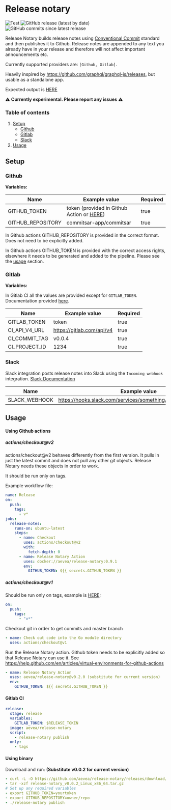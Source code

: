 # Release notary

![Test](https://github.com/aevea/release-notary/workflows/Test/badge.svg)
![GitHub release (latest by date)](https://img.shields.io/github/v/release/aevea/release-notary?style=flat-square)
![GitHub commits since latest release](https://img.shields.io/github/commits-since/aevea/release-notary/latest?style=flat-square)

Release Notary builds release notes using [Conventional Commit](https://www.conventionalcommits.org/) standard and then publishes it to Github. Release notes are appended to any text you already have in your release and therefore will not affect important announcements etc.

Currently supported providers are: `[Github, Gitlab]`.

Heavily inspired by https://github.com/graphql/graphql-js/releases, but usable as a standalone app.

Expected output is [HERE](./expected-output.md)

:warning: **Currently experimental. Please report any issues** :warning:

### Table of contents

1. [Setup](#setup)
   - [Github](#github)
   - [Gitlab](#gitlab)
   - [Slack](#slack)
2. [Usage](#usage)

## Setup

### Github

**Variables:**

| Name              | Example value                                                                                                                          | Required |
| ----------------- | -------------------------------------------------------------------------------------------------------------------------------------- | -------- |
| GITHUB_TOKEN      | token (provided in Github Action or [HERE](https://help.github.com/en/articles/creating-a-personal-access-token-for-the-command-line)) | true     |
| GITHUB_REPOSITORY | commitsar-app/commitsar                                                                                                                | true     |

In Github actions GITHUB_REPOSITORY is provided in the correct format. Does not need to be explicitly added.

In Github actions GITHUB_TOKEN is provided with the correct access rights, elsewhere it needs to be generated and added to the pipeline. Please see the [usage](#usage) section.

### Gitlab

**Variables:**

In Gitlab CI all the values are provided except for `GITLAB_TOKEN`. Documentation provided [here](https://docs.gitlab.com/ee/ci/variables/predefined_variables.html).

| Name          | Example value                                                  | Required |
| ------------- | -------------------------------------------------------------- | -------- |
| GITLAB_TOKEN  | token                                                          | true     |
| CI_API_V4_URL | https://gitlab.com/api/v4                                      | true     |
| CI_COMMIT_TAG | v0.0.4                                                         | true     |
| CI_PROJECT_ID | 1234                                                           | true     |

### Slack

Slack integration posts release notes into Slack using the `Incoming webhook` integration. [Slack Documentation](https://api.slack.com/messaging/webhooks)

| Name          | Example value                                                  | Required |
| ------------- | -------------------------------------------------------------- | -------- |
| SLACK_WEBHOOK | https://hooks.slack.com/services/something/something/something | false    |

## Usage

#### Using Github actions

##### actions/checkout@v2

actions/checkout@v2 behaves differently from the first version. It pulls in just the latest commit and does not pull any other git objects. Release Notary needs these objects in order to work.

It should be run only on tags.

Example workflow file:

```yaml
name: Release
on:
  push:
    tags:
      - v*
jobs:
  release-notes:
    runs-on: ubuntu-latest
    steps:
      - name: Checkout
        uses: actions/checkout@v2
        with:
          fetch-depth: 0
      - name: Release Notary Action
        uses: docker://aevea/release-notary:0.9.1
        env:
          GITHUB_TOKEN: ${{ secrets.GITHUB_TOKEN }}
```

##### actions/checkout@v1

Should be run only on tags, example is [HERE](https://github.com/aevea/commitsar/blob/master/.github/workflows/release.yml):

```yml
on:
  push:
    tags:
      - "v*"
```

Checkout git in order to get commits and master branch

```yml
- name: Check out code into the Go module directory
  uses: actions/checkout@v1
```

Run the Release Notary action. Github token needs to be explicitly added so that Release Notary can use it. See https://help.github.com/en/articles/virtual-environments-for-github-actions

```yml
- name: Release Notary Action
  uses: aevea/release-notary@v0.2.0 (substitute for current version)
  env:
    GITHUB_TOKEN: ${{ secrets.GITHUB_TOKEN }}
```

#### Gitlab CI

```yml
release:
  stage: release
  variables:
    GITLAB_TOKEN: $RELEASE_TOKEN
  image: aevea/release-notary
  script:
    - release-notary publish
  only:
    - tags
```

#### Using binary

Download and run: **(Substitute v0.0.2 for current version)**

```yml
- curl -L -O https://github.com/aevea/release-notary/releases/download/v0.0.2/release-notary_v0.0.2_Linux_x86_64.tar.gz
- tar -xzf release-notary_v0.0.2_Linux_x86_64.tar.gz
# Set up any required variables
- export GITHUB_TOKEN=yourtoken
- export GITHUB_REPOSITORY=owner/repo
- ./release-notary publish
```
